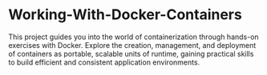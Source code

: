 # Working-With-Docker-Containers
This project guides you into the world of containerization through hands-on exercises with Docker. Explore the creation, management, and deployment of containers as portable, scalable units of runtime, gaining practical skills to build efficient and consistent application environments.
